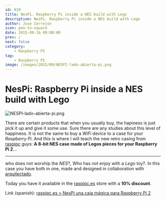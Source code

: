 ```yaml
---
id: 619
title: NesPi. Raspberry Pi inside a NES build with Lego
description: NesPi. Raspberry Pi inside a NES build with Lego
author: Jose Cerrejon
icon: pen-to-square
date: 2015-09-16 09:00:00
prev: /
next: false
category:
    - Raspberry PI
tag:
    - Raspberry PI
image: /images/2015/09/NESPI-lado-abierta-pi.png
---
```


# NesPi: Raspberry Pi inside a NES build with Lego

![NESPI-lado-abierta-pi.png](/images/2015/09/NESPI-lado-abierta-pi.png)

There are certain products that when you usually buy, the hapiness is just pick it up and give it some use. Sure there are any studies about this level of happiness. It is not the same to buy a _WiFi_ device to a case for your _Raspberry Pi_. And this is where I will teach the new retro casing from [raspipc](https://twitter.com/raspipc) guys: **A 8-bit NES case made of Legos pieces for your Raspberry Pi 2**...

---

who does not worship the _NES_?, Who has not enjoy with a _Lego_ toy?. In this case you have both in one, made and designed in collaboration with [arquitectado](https://twitter.com/arquitectado).

Today you have it available in the [raspipc.es](raspipc.es/public/home/index.php?ver=tienda&accion=verArticulo&idProducto=1305) store with a **10% discount**.

Link (spanish): [raspipc.es > NesPi una caja mágica para Raspberry Pi 2](https://raspipc.es/blog/?p=183#more-183)
